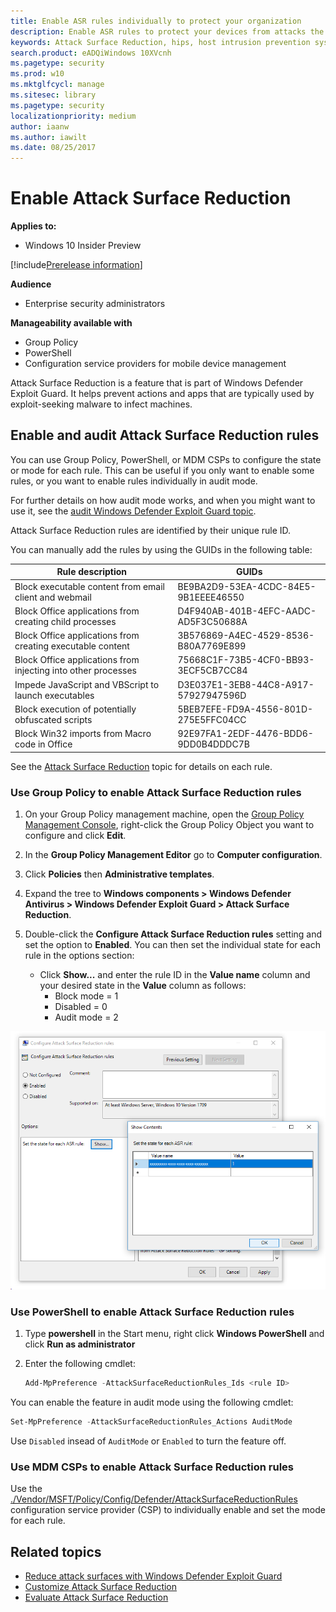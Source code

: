```yaml
---
title: Enable ASR rules individually to protect your organization
description: Enable ASR rules to protect your devices from attacks the use macros, scripts, and common injection techniques
keywords: Attack Surface Reduction, hips, host intrusion prevention system, protection rules, anti-exploit, antiexploit, exploit, infection prevention, enable, turn on
search.product: eADQiWindows 10XVcnh
ms.pagetype: security
ms.prod: w10
ms.mktglfcycl: manage
ms.sitesec: library
ms.pagetype: security
localizationpriority: medium
author: iaanw
ms.author: iawilt
ms.date: 08/25/2017
---
```



# Enable Attack Surface Reduction 


**Applies to:**

- Windows 10 Insider Preview

[!include[Prerelease information](prerelease.md)]

**Audience**

- Enterprise security administrators


**Manageability available with**

- Group Policy
- PowerShell
- Configuration service providers for mobile device management


Attack Surface Reduction is a feature that is part of Windows Defender Exploit Guard. It helps prevent actions and apps that are typically used by exploit-seeking malware to infect machines. 



## Enable and audit Attack Surface Reduction rules

You can use Group Policy, PowerShell, or MDM CSPs to configure the state or mode for each rule. This can be useful if you only want to enable some rules, or you want to enable rules individually in audit mode.

For further details on how audit mode works, and when you might want to use it, see the [audit Windows Defender Exploit Guard topic](audit-windows-defender-exploit-guard.md).

Attack Surface Reduction rules are identified by their unique rule ID. 

You can manually add the rules by using the GUIDs in the following table:

Rule description | GUIDs 
-|-
Block executable content from email client and webmail | BE9BA2D9-53EA-4CDC-84E5-9B1EEEE46550
Block Office applications from creating child processes | D4F940AB-401B-4EFC-AADC-AD5F3C50688A
Block Office applications from creating executable content  | 3B576869-A4EC-4529-8536-B80A7769E899
Block Office applications from injecting into other processes | 75668C1F-73B5-4CF0-BB93-3ECF5CB7CC84
Impede JavaScript and VBScript to launch executables | D3E037E1-3EB8-44C8-A917-57927947596D
Block execution of potentially obfuscated scripts  | 5BEB7EFE-FD9A-4556-801D-275E5FFC04CC
Block Win32 imports from Macro code in Office | 92E97FA1-2EDF-4476-BDD6-9DD0B4DDDC7B

See the [Attack Surface Reduction](attack-surface-reduction-exploit-guard.md) topic for details on each rule.

### Use Group Policy to enable Attack Surface Reduction rules


1.  On your Group Policy management machine, open the [Group Policy Management Console](https://technet.microsoft.com/library/cc731212.aspx), right-click the Group Policy Object you want to configure and click **Edit**.

3.  In the **Group Policy Management Editor** go to **Computer configuration**.

4.  Click **Policies** then **Administrative templates**.

5.  Expand the tree to **Windows components > Windows Defender Antivirus > Windows Defender Exploit Guard > Attack Surface Reduction**.

6. Double-click the **Configure Attack Surface Reduction rules** setting and set the option to **Enabled**. You can then set the individual state for each rule in the options section:
    - Click **Show...** and enter the rule ID in the **Value name** column and your desired state in the **Value** column as follows:
        -  Block mode = 1
        -  Disabled = 0
        -  Audit mode = 2

![](images/asr-rules-gp.png)


        

 ### Use PowerShell to enable Attack Surface Reduction rules

1. Type **powershell** in the Start menu, right click **Windows PowerShell** and click **Run as administrator**
2. Enter the following cmdlet:

    ```PowerShell
    Add-MpPreference -AttackSurfaceReductionRules_Ids <rule ID>
    ```
    
You can enable the feature in audit mode using the following cmdlet:

```PowerShell
Set-MpPreference -AttackSurfaceReductionRules_Actions AuditMode
```

Use `Disabled` insead of `AuditMode` or `Enabled` to turn the feature off.



### Use MDM CSPs to enable Attack Surface Reduction rules

Use the [./Vendor/MSFT/Policy/Config/Defender/AttackSurfaceReductionRules](https://docs.microsoft.com/en-us/windows/client-management/mdm/policy-csp-defender#defender-attacksurfacereductionrules) configuration service provider (CSP) to individually enable and set the mode for each rule.


 

## Related topics

- [Reduce attack surfaces with Windows Defender Exploit Guard](attack-surface-reduction-exploit-guard.md)
- [Customize Attack Surface Reduction](customize-attack-surface-reduction.md)
- [Evaluate Attack Surface Reduction](evaluate-attack-surface-reduction.md)
